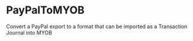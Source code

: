 # PayPalToMYOB
Convert a PayPal export to a format that can be imported as a Transaction Journal into MYOB
